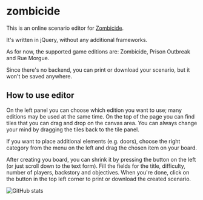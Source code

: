 # zombicide
This is an online scenario editor for [Zombicide](https://zombicide.com/en/).

It's written in jQuery, without any additional frameworks. 

As for now, the supported game editions are: Zombicide, Prison Outbreak and Rue Morgue.

Since there's no backend, you can print or download your scenario, but it won't be saved anywhere. 

## How to use editor
On the left panel you can choose which edition you want to use; many editions may be used at the same time.
On the top of the page you can find tiles that you can drag and drop on the canvas area. You can always change your mind by dragging
the tiles back to the tile panel.

If you want to place additional elements (e.g. doors), choose the right category from the menu on the left and drag the chosen item
on your board.

After creating you board, you can shrink it by pressing the button on the left (or just scroll down to the text form). 
Fill the fields for the title, difficulty, number of players, backstory and objectives. When you're done, click on the button
in the top left corner to print or download the created scenario.

![GitHub stats](https://github-readme-stats.vercel.app/api/pin?username=olgabiro&repo=zombicide&theme=ambient_gradient)
